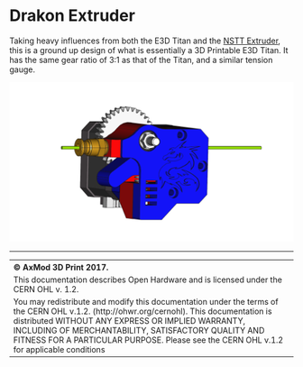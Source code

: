# Drakon Extruder

Taking heavy influences from both the E3D Titan and the <a href="http://www.thingiverse.com/thing:2090259">NSTT Extruder</a>, this is a ground up design of what is essentially a 3D Printable E3D Titan. It has the same gear ratio of 3:1 as that of the Titan, and a similar tension gauge.

<img src="https://raw.githubusercontent.com/AxMod3DPrint/Drakon-Extruder/master/Images/Extruder3.png" />

<hr />
<table border="0px">
<th align="left">
&copy; AxMod 3D Print 2017.
</th>
<tr>
<td>
This documentation describes Open Hardware and is licensed under the CERN OHL v. 1.2.
</td>
</tr>
<tr>
<td>
You may redistribute and modify this documentation under the terms of the
CERN OHL v.1.2. (http://ohwr.org/cernohl). This documentation is distributed
WITHOUT ANY EXPRESS OR IMPLIED WARRANTY, INCLUDING OF
MERCHANTABILITY, SATISFACTORY QUALITY AND FITNESS FOR A
PARTICULAR PURPOSE. Please see the CERN OHL v.1.2 for applicable
conditions
</td>
</tr>
</table>
